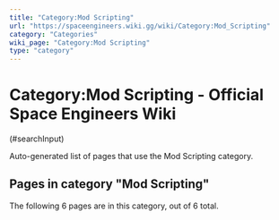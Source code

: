```yaml
---
title: "Category:Mod Scripting"
url: "https://spaceengineers.wiki.gg/wiki/Category:Mod_Scripting"
category: "Categories"
wiki_page: "Category:Mod Scripting"
type: "category"
---
```


# Category:Mod Scripting - Official Space Engineers Wiki

(#searchInput)

Auto-generated list of pages that use the Mod Scripting category.

## Pages in category "Mod Scripting"

The following 6 pages are in this category, out of 6 total.